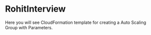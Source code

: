# RohitInterview

Here you will see CloudFormation template for creating a Auto Scaling Group with Parameters.
